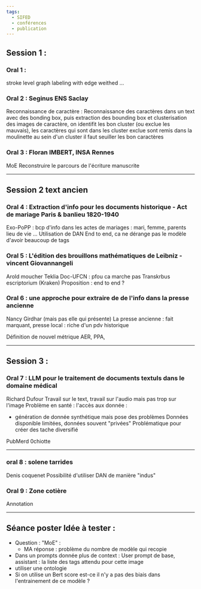 ```yaml
---
tags:
  - SIFED
  - conférences
  - publication
---
```

## Session 1 : 
### Oral 1 :
stroke level graph labeling with edge weithed ...

### Oral 2 : Seginus ENS Saclay
Reconnaissance de caractère :
Reconnaissance des caractères dans un text avec des bonding box, puis extraction des bounding box et clusterisation des images de caractère, on identifit les bon cluster (ou exclue les mauvais), les caractères qui sont dans les cluster exclue sont remis dans la moulinette 
au sein d'un cluster il faut seuiller les bon caractères

### Oral 3 : Floran IMBERT, INSA Rennes
MoE 
Reconstruire le parcours de l'écriture manuscrite 

***
## Session 2 text ancien
### Oral 4 : Extraction d'info pour les documents historique - Act de mariage Paris & banlieu 1820-1940
Exo-PoPP :
bcp d'info dans les actes de mariages : mari, femme, parents lieu de vie ...
Utilisation de DAN
End to end, 
ca ne dérange pas le  modèle d'avoir  beaucoup de tags 


### Oral 5 : L'édition des brouillons mathématiques de Leibniz - vincent Giovannangeli 
Arold moucher
Teklia Doc-UFCN : pfou ca marche pas
Transkrbus 
escriptorium (Kraken) 
Proposition : end to end ?
### Oral 6 : une approche pour extraire de de l'info dans la presse ancienne
Nancy Girdhar (mais pas elle qui présente)
La presse ancienne : fait marquant, presse local : riche d'un pdv historique

Définition de nouvel métrique AER, PPA, 

***
## Session 3 :
### Oral 7 : LLM pour le traitement de documents textuls dans le domaine médical
Richard Dufour
Travail sur le text, travail sur l'audio mais pas trop sur l'image 
Problème en santé : l'accès aux donnée : 
 - génération de donnée synthétique mais pose des problèmes
Données disponible limitées, données souvent "privées"
Problématique pour créer des tache diversifié 

PubMerd
0chiotte
***
### oral 8 : solene tarrides
Denis coquenet
Possibilité d'utiliser DAN de manière "indus"

### Oral 9 : Zone cotière 
Annotation 
***
## Séance poster Idée à tester :
* Question : "MoE" : 
	* MA réponse : problème du nombre de modèle qui recopie
* Dans un prompts donnée plus de context : User prompt de base, assistant : la liste des tags attendu pour cette image
* utiliser une ontologie
* Si on utilise un Bert score est-ce il n'y a pas des biais dans l'entrainement de ce modèle ?